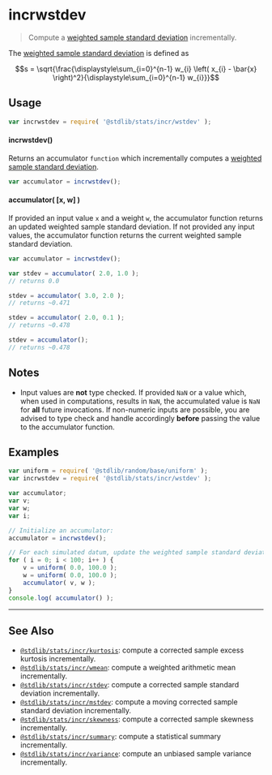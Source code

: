 <!--

@license Apache-2.0

Copyright (c) 2025 The Stdlib Authors.

Licensed under the Apache License, Version 2.0 (the "License");
you may not use this file except in compliance with the License.
You may obtain a copy of the License at

   http://www.apache.org/licenses/LICENSE-2.0

Unless required by applicable law or agreed to in writing, software
distributed under the License is distributed on an "AS IS" BASIS,
WITHOUT WARRANTIES OR CONDITIONS OF ANY KIND, either express or implied.
See the License for the specific language governing permissions and
limitations under the License.

-->

# incrwstdev

> Compute a [weighted sample standard deviation][weighted-sample-stdev] incrementally.

<section class="intro">

The [weighted sample standard deviation][weighted-sample-stdev] is defined as

<!-- <equation class="equation" label="eq:weighted_sample_standard_deviation" align="center" raw="s = \sqrt{\frac{\displaystyle\sum_{i=0}^{n-1} w_{i} \left( x_{i} - \bar{x} \right)^2}{\displaystyle\sum_{i=0}^{n-1} w_{i}}}" alt="Equation for the weighted sample standard deviation."> -->

```math
s = \sqrt{\frac{\displaystyle\sum_{i=0}^{n-1} w_{i} \left( x_{i} - \bar{x} \right)^2}{\displaystyle\sum_{i=0}^{n-1} w_{i}}}
```

<!-- <div class="equation" align="center" data-raw-text="s = \sqrt{\frac{\displaystyle\sum_{i=0}^{n-1} w_{i} \left( x_{i} - \bar{x} \right)^2}{\displaystyle\sum_{i=0}^{n-1} w_{i}}}" data-equation="eq:weighted_sample_standard_deviation">
    <img src="https://cdn.jsdelivr.net/gh/stdlib-js/stdlib@adbea9806383f70c982e3191475c874efba1296b/lib/node_modules/@stdlib/stats/incr/wstdev/docs/img/equation_weighted_sample_standard_deviation.svg" alt="Equation for the weighted sample standard deviation.">
    <br>
</div> -->

<!-- </equation> -->

</section>

<!-- /.intro -->

<section class="usage">

## Usage

```javascript
var incrwstdev = require( '@stdlib/stats/incr/wstdev' );
```

#### incrwstdev()

Returns an accumulator `function` which incrementally computes a [weighted sample standard deviation][weighted-sample-stdev].

```javascript
var accumulator = incrwstdev();
```

#### accumulator( \[x, w] )

If provided an input value `x` and a weight `w`, the accumulator function returns an updated weighted sample standard deviation. If not provided any input values, the accumulator function returns the current weighted sample standard deviation.

```javascript
var accumulator = incrwstdev();

var stdev = accumulator( 2.0, 1.0 );
// returns 0.0

stdev = accumulator( 3.0, 2.0 );
// returns ~0.471

stdev = accumulator( 2.0, 0.1 );
// returns ~0.478

stdev = accumulator();
// returns ~0.478
```

</section>

<!-- /.usage -->

<section class="notes">

## Notes

-   Input values are **not** type checked. If provided `NaN` or a value which, when used in computations, results in `NaN`, the accumulated value is `NaN` for **all** future invocations. If non-numeric inputs are possible, you are advised to type check and handle accordingly **before** passing the value to the accumulator function.

</section>

<!-- /.notes -->

<section class="examples">

## Examples

<!-- eslint no-undef: "error" -->

```javascript
var uniform = require( '@stdlib/random/base/uniform' );
var incrwstdev = require( '@stdlib/stats/incr/wstdev' );

var accumulator;
var v;
var w;
var i;

// Initialize an accumulator:
accumulator = incrwstdev();

// For each simulated datum, update the weighted sample standard deviation...
for ( i = 0; i < 100; i++ ) {
    v = uniform( 0.0, 100.0 );
    w = uniform( 0.0, 100.0 );
    accumulator( v, w );
}
console.log( accumulator() );
```

</section>

<!-- /.examples -->

<!-- Section for related `stdlib` packages. Do not manually edit this section, as it is automatically populated. -->

<section class="related">

* * *

## See Also

-   <span class="package-name">[`@stdlib/stats/incr/kurtosis`][@stdlib/stats/incr/kurtosis]</span><span class="delimiter">: </span><span class="description">compute a corrected sample excess kurtosis incrementally.</span>
-   <span class="package-name">[`@stdlib/stats/incr/wmean`][@stdlib/stats/incr/wmean]</span><span class="delimiter">: </span><span class="description">compute a weighted arithmetic mean incrementally.</span>
-   <span class="package-name">[`@stdlib/stats/incr/stdev`][@stdlib/stats/incr/stdev]</span><span class="delimiter">: </span><span class="description">compute a corrected sample standard deviation incrementally.</span>
-   <span class="package-name">[`@stdlib/stats/incr/mstdev`][@stdlib/stats/incr/mstdev]</span><span class="delimiter">: </span><span class="description">compute a moving corrected sample standard deviation incrementally.</span>
-   <span class="package-name">[`@stdlib/stats/incr/skewness`][@stdlib/stats/incr/skewness]</span><span class="delimiter">: </span><span class="description">compute a corrected sample skewness incrementally.</span>
-   <span class="package-name">[`@stdlib/stats/incr/summary`][@stdlib/stats/incr/summary]</span><span class="delimiter">: </span><span class="description">compute a statistical summary incrementally.</span>
-   <span class="package-name">[`@stdlib/stats/incr/variance`][@stdlib/stats/incr/variance]</span><span class="delimiter">: </span><span class="description">compute an unbiased sample variance incrementally.</span>

</section>

<!-- /.related -->

<!-- Section for all links. Make sure to keep an empty line after the `section` element and another before the `/section` close. -->

<section class="links">

[weighted-sample-stdev]: https://en.wikipedia.org/wiki/Weighted_arithmetic_mean#Weighted_sample_variance

<!-- <related-links> -->

[@stdlib/stats/incr/kurtosis]: https://github.com/stdlib-js/stdlib/tree/develop/lib/node_modules/%40stdlib/stats/incr/kurtosis

[@stdlib/stats/incr/wmean]: https://github.com/stdlib-js/stdlib/tree/develop/lib/node_modules/%40stdlib/stats/incr/wmean

[@stdlib/stats/incr/stdev]: https://github.com/stdlib-js/stdlib/tree/develop/lib/node_modules/%40stdlib/stats/incr/stdev

[@stdlib/stats/incr/mstdev]: https://github.com/stdlib-js/stdlib/tree/develop/lib/node_modules/%40stdlib/stats/incr/mstdev

[@stdlib/stats/incr/skewness]: https://github.com/stdlib-js/stdlib/tree/develop/lib/node_modules/%40stdlib/stats/incr/skewness

[@stdlib/stats/incr/summary]: https://github.com/stdlib-js/stdlib/tree/develop/lib/node_modules/%40stdlib/stats/incr/summary

[@stdlib/stats/incr/variance]: https://github.com/stdlib-js/stdlib/tree/develop/lib/node_modules/%40stdlib/stats/incr/variance

<!-- </related-links> -->

</section>

<!-- /.links -->
